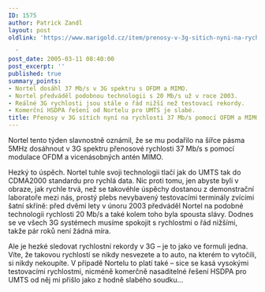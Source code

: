 ```yaml
---
ID: 1575
author: Patrick Zandl
layout: post
oldlink: 'https://www.marigold.cz/item/prenosy-v-3g-sitich-nyni-na-rychlosti-37-mb-s-pomoci-ofdm-a-mimo

  '
post_date: 2005-03-11 08:40:00
post_excerpt: ''
published: true
summary_points:
- Nortel dosáhl 37 Mb/s v 3G spektru s OFDM a MIMO.
- Nortel předváděl podobnou technologii s 20 Mb/s už v roce 2003.
- Reálné 3G rychlosti jsou stále o řád nižší než testovací rekordy.
- Komerční HSDPA řešení od Nortelu pro UMTS je slabé.
title: Přenosy v 3G sítích nyní na rychlosti 37 Mb/s pomocí OFDM a MIMO
---
```


<p>Nortel tento týden slavnostně oznámil, že se mu podařilo na šířce pásma 5MHz dosáhnout v 3G spektru přenosové rychlosti 37 Mb/s s pomocí modulace OFDM a vicenásobných antén MIMO.</p>

<p>Hezký to úspěch. Nortel tuhle svoji technologii tlačí jak do UMTS tak do CDMA2000 standardu pro rychlá data. Nic proti tomu, jen abyste byli v obraze, jak rychle trvá, než se takovéhle úspěchy dostanou z demonstrační laboratoře mezi nás, prostý plebs nevybavený testovacími terminály zvícími šatní skříně: před dvěmi lety v únoru 2003 předváděl Nortel na podobné technologii rychlosti 20 Mb/s a také kolem toho byla spousta slávy. Dodnes se ve všech 3G systémech musíme spokojit s rychlostmi o řád nižšími, takže pár roků není žádná míra. </p>

<p>Ale je hezké sledovat rychlostní rekordy v 3G – je to jako ve formuli jedna. Víte, že takovou rychlostí se nikdy nesvezete a to auto, na kterém to vytočili, si nikdy nekoupíte. V případě Nortelu to platí také – sice se kasá vysokými testovacími rychlostmi, nicméně komerčně nasaditelné řešení HSDPA pro UMTS od něj mi přišlo jako z hodně slabého soudku...
</p>